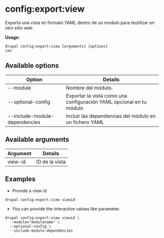 # config:export:view
Exporta una vista en formato YAML dentro de un modulo para reutilizar en otro sitio web.

**Usage:**
```
drupal config:export:view [arguments] [options]
cev
```

## Available options
Option | Details
-------|-------------
--module | Nombre del módulo.
--optional-config | Exportar la vista como una configuración YAML opcional en tu módulo
--include-module-dependencies | Incluir las dependencias del módulo en un fichero YAML

## Available arguments
Argument | Details
---------|-------------
view-id | ID de la vista

## Examples
* Provide a view id
```
drupal config:export:view viewid
```
* You can provide the interactive values like parameter.
```
drupal config:export:view viewid \
  --module="modulename" \
  --optional-config \
  --include-module-dependencies
```
